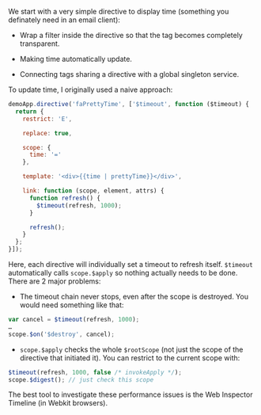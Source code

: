 We start with a very simple directive to display time (something you definately need in an email client):

- Wrap a filter inside the directive so that the <fa-pretty-time> tag becomes completely transparent.

- Making time automatically update.

- Connecting tags sharing a directive with a global singleton service.

To update time, I originally used a naive approach:

```javascript
demoApp.directive('faPrettyTime', ['$timeout', function ($timeout) {
  return {
    restrict: 'E',

    replace: true,

    scope: {
      time: '='
    },

    template: '<div>{{time | prettyTime}}</div>',

    link: function (scope, element, attrs) {
      function refresh() {
        $timeout(refresh, 1000);
      }

      refresh();
    }
  };
}]);
```

Here, each directive will individually set a timeout to refresh itself. `$timeout` automatically calls `scope.$apply` so nothing actually needs to be done. There are 2 major problems:

- The timeout chain never stops, even after the scope is destroyed. You would need something like that:

```javascript
var cancel = $timeout(refresh, 1000);
…
scope.$on('$destroy', cancel);
```

- `scope.$apply` checks the whole `$rootScope` (not just the scope of the directive that initiated it). You can restrict to the current scope with:

```javascript
$timeout(refresh, 1000, false /* invokeApply */);
scope.$digest(); // just check this scope
```

The best tool to investigate these performance issues is the Web Inspector Timeline (in Webkit browsers).